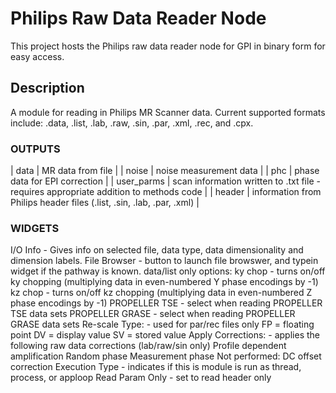 # Philips Raw Data Reader Node
This project hosts the Philips raw data reader node for GPI in binary form for
easy access.

## Description
A module for reading in Philips MR Scanner data.
Current supported formats include: .data, .list, .lab, .raw, .sin, .par, .xml,
.rec, and .cpx.

### OUTPUTS

| data | MR data from file |
| noise | noise measurement data |
| phc | phase data for EPI correction |
| user_parms | scan information written to .txt file - requires appropriate addition to methods code |
| header | information from Philips header files (.list, .sin, .lab, .par, .xml) |

### WIDGETS
I/O Info - Gives info on selected file, data type, data dimensionality and
    dimension labels.
File Browser - button to launch file browswer, and typein widget if the pathway
    is known.
data/list only options:
    ky chop - turns on/off ky chopping (multiplying data in even-numbered
        Y phase encodings by -1)
    kz chop - turns on/off kz chopping (multiplying data in even-numbered
        Z phase encodings by -1)
    PROPELLER TSE - select when reading PROPELLER TSE data sets
    PROPELLER GRASE - select when reading PROPELLER GRASE data sets
Re-scale Type: - used for par/rec files only
    FP = floating point
    DV = display value
    SV = stored value
Apply Corrections: - applies the following raw data corrections
    (lab/raw/sin only)
    Profile dependent amplification
    Random phase
    Measurement phase
    Not performed:
    DC offset correction
Execution Type - indicates if this is module is run as thread, process,
    or apploop
Read Param Only - set to read header only


